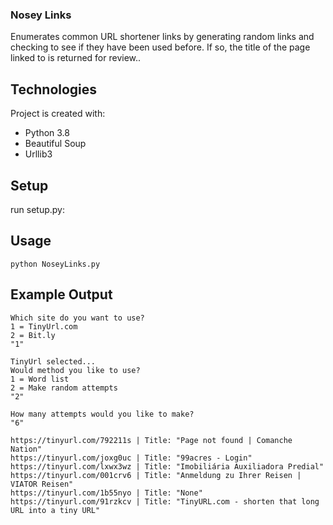 ### Nosey Links
Enumerates common URL shortener links by generating random links
and checking to see if they have been used before. 
If so, the title of the page linked to is returned for review..
	
## Technologies
Project is created with:
* Python 3.8
* Beautiful Soup
* Urllib3
	
## Setup
run setup.py:

## Usage
```
python NoseyLinks.py
```

## Example Output
```
Which site do you want to use?
1 = TinyUrl.com
2 = Bit.ly
"1"

TinyUrl selected...
Would method you like to use?
1 = Word list
2 = Make random attempts
"2"

How many attempts would you like to make?
"6"

https://tinyurl.com/792211s | Title: "Page not found | Comanche Nation"
https://tinyurl.com/joxg0uc | Title: "99acres - Login"
https://tinyurl.com/lxwx3wz | Title: "Imobiliária Auxiliadora Predial"
https://tinyurl.com/001crv6 | Title: "Anmeldung zu Ihrer Reisen | VIATOR Reisen"
https://tinyurl.com/1b55nyo | Title: "None"
https://tinyurl.com/91rzkcv | Title: "TinyURL.com - shorten that long URL into a tiny URL"
```
